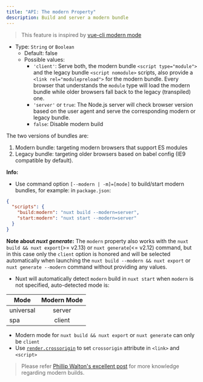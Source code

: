 ```yaml
---
title: "API: The modern Property"
description: Build and server a modern bundle
---
```


> This feature is inspired by [vue-cli modern mode](https://cli.vuejs.org/guide/browser-compatibility.html#modern-mode) 

- Type: `String` or `Boolean`
  - Default: false
  - Possible values:
    - `'client'`: Serve both, the modern bundle `<script type="module">` and the legacy bundle `<script nomodule>` scripts, also provide a `<link rel="modulepreload">` for the modern bundle. Every browser that understands the `module` type will load the modern bundle while older browsers fall back to the legacy (transpiled) one.
    - `'server'` or `true`: The Node.js server will check browser version based on the user agent and serve the corresponding modern or legacy bundle.
    - `false`: Disable modern build

The two versions of bundles are:

1. Modern bundle: targeting modern browsers that support ES modules
1. Legacy bundle: targeting older browsers based on babel config (IE9 compatible by default).

**Info:**

- Use command option `[--modern | -m]=[mode]` to build/start modern bundles, for example: in `package.json`:

```json
{
  "scripts": {
    "build:modern": "nuxt build --modern=server",
    "start:modern": "nuxt start --modern=server"
  }
}
```
**Note about *nuxt generate*:** The `modern` property also works with the `nuxt build && nuxt export`(>= v2.13) or `nuxt generate`(<= v2.12) command, but in this case only the `client` option is honored and will be selected automatically when launching the `nuxt build --modern && nuxt export` or `nuxt generate --modern` command without providing any values.

- Nuxt will automatically detect `modern` build in `nuxt start` when `modern` is not specified, auto-detected mode is:

| Mode          | Modern Mode   |
| ------------- |:-------------:|
| universal     | server        |
| spa           | client        |

- Modern mode for `nuxt build && nuxt export` or `nuxt generate` can only be `client`
- Use [`render.crossorigin`](/api/configuration-render#crossorigin) to set `crossorigin` attribute in `<link>` and `<script>`

> Please refer [Phillip Walton's excellent post](https://philipwalton.com/articles/deploying-es2015-code-in-production-today/) for more knowledge regarding modern builds.
